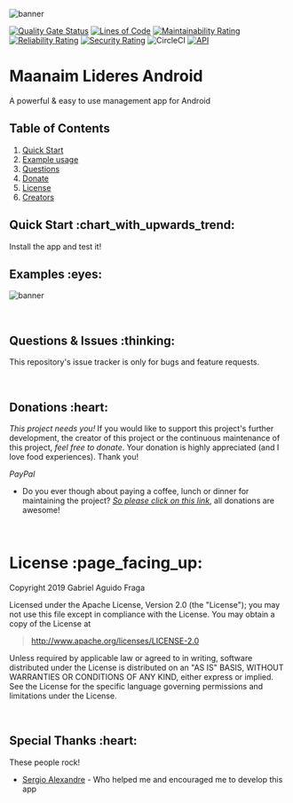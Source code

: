 ![banner](https://raw.github.com/kaapiel/Raw-content/master/Maanaim-Lideres-Android/banner.png)

[![Quality Gate Status](https://sonarcloud.io/api/project_badges/measure?project=kaapiel_Maanaim-lideres&metric=alert_status)](https://sonarcloud.io/dashboard?id=kaapiel_Maanaim-lideres)
[![Lines of Code](https://sonarcloud.io/api/project_badges/measure?project=kaapiel_Maanaim-lideres&metric=ncloc)](https://sonarcloud.io/dashboard?id=kaapiel_Maanaim-lideres)
[![Maintainability Rating](https://sonarcloud.io/api/project_badges/measure?project=kaapiel_Maanaim-lideres&metric=sqale_rating)](https://sonarcloud.io/dashboard?id=kaapiel_Maanaim-lideres)
[![Reliability Rating](https://sonarcloud.io/api/project_badges/measure?project=kaapiel_Maanaim-lideres&metric=reliability_rating)](https://sonarcloud.io/dashboard?id=kaapiel_Maanaim-lideres)
[![Security Rating](https://sonarcloud.io/api/project_badges/measure?project=kaapiel_Maanaim-lideres&metric=security_rating)](https://sonarcloud.io/dashboard?id=kaapiel_Maanaim-lideres)
![CircleCI](https://img.shields.io/circleci/build/github/kaapiel/Maanaim-Lideres-Android/master)
[![API](https://img.shields.io/badge/API-26%2B-green.svg?style=flat)](https://android-arsenal.com/api?level=26)

# Maanaim Lideres Android
A powerful & easy to use management app for Android

## Table of Contents
1. [Quick Start](#quick-start)
1. [Example usage](#examples)
1. [Questions](#report)
1. [Donate](#donate)
1. [License](#licence)
1. [Creators](#creators)

<h2 id="quick-start">Quick Start :chart_with_upwards_trend:</h2>
Install the app and test it!

<br/>

<h2 id="examples">Examples :eyes:</h2>

![banner](https://raw.github.com/kaapiel/Raw-content/master/Maanaim-Lideres-Android/example-1.png)

<br/>

<h2 id="report">Questions & Issues :thinking:</h2>

This repository's issue tracker is only for bugs and feature requests.  

<br/>

<h2 id="donate">Donations :heart:</h2>

*This project needs you!* If you would like to support this project's further development, the creator of this project or the continuous maintenance of this project, *feel free to donate*. Your donation is highly appreciated (and I love food experiences). Thank you!

*PayPal*

- Do you ever though about paying a coffee, lunch or dinner for maintaining the project? [*So please click on this link*](https://www.paypal.com/cgi-bin/webscr?cmd=_donations&business=gabriel_aguido@hotmail.com&lc=US&item_name=Donation+to+Maanaim+Lideres+Android+Maintenance&no_note=0&cn=&currency_code=USD&bn=PP-DonationsBF:btn_donateCC_LG.gif:NonHosted), all donations are awesome!

<br/>

<h1 id="license">License :page_facing_up:</h1>

Copyright 2019 Gabriel Aguido Fraga

Licensed under the Apache License, Version 2.0 (the "License");
you may not use this file except in compliance with the License.
You may obtain a copy of the License at

> http://www.apache.org/licenses/LICENSE-2.0

Unless required by applicable law or agreed to in writing, software
distributed under the License is distributed on an "AS IS" BASIS,
WITHOUT WARRANTIES OR CONDITIONS OF ANY KIND, either express or implied.
See the License for the specific language governing permissions and
limitations under the License.

<br/>

<h2 id="creators">Special Thanks :heart:</h2>

These people rock!

- [Sergio Alexandre](https://www.linkedin.com/in/sergio-alexandre-coelho-menezes-0070b1182) - Who helped me and encouraged me to develop this app
